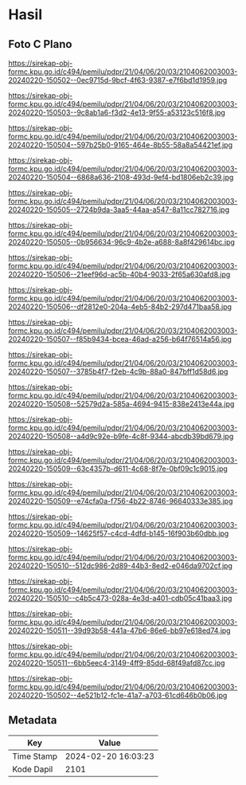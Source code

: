 # Hasil

## Foto C Plano

https://sirekap-obj-formc.kpu.go.id/c494/pemilu/pdpr/21/04/06/20/03/2104062003003-20240220-150502--0ec9715d-9bcf-4f63-9387-e7f6bd1d1959.jpg

https://sirekap-obj-formc.kpu.go.id/c494/pemilu/pdpr/21/04/06/20/03/2104062003003-20240220-150503--9c8ab1a6-f3d2-4e13-9f55-a53123c516f8.jpg

https://sirekap-obj-formc.kpu.go.id/c494/pemilu/pdpr/21/04/06/20/03/2104062003003-20240220-150504--597b25b0-9165-464e-8b55-58a8a54421ef.jpg

https://sirekap-obj-formc.kpu.go.id/c494/pemilu/pdpr/21/04/06/20/03/2104062003003-20240220-150504--6868a636-2108-493d-9ef4-bd1806eb2c39.jpg

https://sirekap-obj-formc.kpu.go.id/c494/pemilu/pdpr/21/04/06/20/03/2104062003003-20240220-150505--2724b9da-3aa5-44aa-a547-8a11cc782716.jpg

https://sirekap-obj-formc.kpu.go.id/c494/pemilu/pdpr/21/04/06/20/03/2104062003003-20240220-150505--0b956634-96c9-4b2e-a688-8a8f429614bc.jpg

https://sirekap-obj-formc.kpu.go.id/c494/pemilu/pdpr/21/04/06/20/03/2104062003003-20240220-150506--21eef96d-ac5b-40b4-9033-2f65a630afd8.jpg

https://sirekap-obj-formc.kpu.go.id/c494/pemilu/pdpr/21/04/06/20/03/2104062003003-20240220-150506--df2812e0-204a-4eb5-84b2-297d471baa58.jpg

https://sirekap-obj-formc.kpu.go.id/c494/pemilu/pdpr/21/04/06/20/03/2104062003003-20240220-150507--f85b9434-bcea-46ad-a256-b64f76514a56.jpg

https://sirekap-obj-formc.kpu.go.id/c494/pemilu/pdpr/21/04/06/20/03/2104062003003-20240220-150507--3785b4f7-f2eb-4c9b-88a0-847bff1d58d6.jpg

https://sirekap-obj-formc.kpu.go.id/c494/pemilu/pdpr/21/04/06/20/03/2104062003003-20240220-150508--52579d2a-585a-4694-9415-838e2413e44a.jpg

https://sirekap-obj-formc.kpu.go.id/c494/pemilu/pdpr/21/04/06/20/03/2104062003003-20240220-150508--a4d9c92e-b9fe-4c8f-9344-abcdb39bd679.jpg

https://sirekap-obj-formc.kpu.go.id/c494/pemilu/pdpr/21/04/06/20/03/2104062003003-20240220-150509--63c4357b-d611-4c68-8f7e-0bf09c1c9015.jpg

https://sirekap-obj-formc.kpu.go.id/c494/pemilu/pdpr/21/04/06/20/03/2104062003003-20240220-150509--e74cfa0a-f756-4b22-8746-96640333e385.jpg

https://sirekap-obj-formc.kpu.go.id/c494/pemilu/pdpr/21/04/06/20/03/2104062003003-20240220-150509--14625f57-c4cd-4dfd-b145-16f903b60dbb.jpg

https://sirekap-obj-formc.kpu.go.id/c494/pemilu/pdpr/21/04/06/20/03/2104062003003-20240220-150510--512dc986-2d89-44b3-8ed2-e046da9702cf.jpg

https://sirekap-obj-formc.kpu.go.id/c494/pemilu/pdpr/21/04/06/20/03/2104062003003-20240220-150510--c4b5c473-028a-4e3d-a401-cdb05c41baa3.jpg

https://sirekap-obj-formc.kpu.go.id/c494/pemilu/pdpr/21/04/06/20/03/2104062003003-20240220-150511--39d93b58-441a-47b6-86e6-bb97e618ed74.jpg

https://sirekap-obj-formc.kpu.go.id/c494/pemilu/pdpr/21/04/06/20/03/2104062003003-20240220-150511--6bb5eec4-3149-4ff9-85dd-68f49afd87cc.jpg

https://sirekap-obj-formc.kpu.go.id/c494/pemilu/pdpr/21/04/06/20/03/2104062003003-20240220-150502--4e521b12-fc1e-41a7-a703-61cd646b0b06.jpg


## Metadata

| Key        | Value               |
| ---------- | ------------------- |
| Time Stamp | 2024-02-20 16:03:23 |
| Kode Dapil | 2101                |




